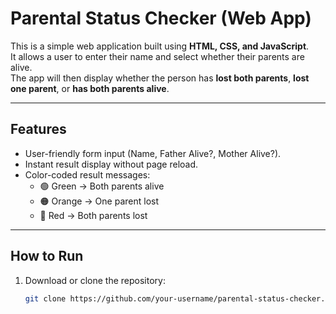 # Parental Status Checker (Web App)

This is a simple web application built using **HTML, CSS, and JavaScript**.  
It allows a user to enter their name and select whether their parents are alive.  
The app will then display whether the person has **lost both parents**, **lost one parent**, or **has both parents alive**.

---

## Features
- User-friendly form input (Name, Father Alive?, Mother Alive?).
- Instant result display without page reload.
- Color-coded result messages:
  - 🟢 Green → Both parents alive
  - 🟠 Orange → One parent lost
  - 🔴 Red → Both parents lost

---

## How to Run
1. Download or clone the repository:
   ```bash
   git clone https://github.com/your-username/parental-status-checker.git
